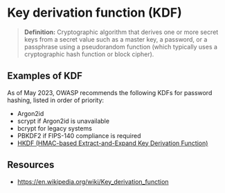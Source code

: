 # Key derivation function (KDF)

> **Definition:** Cryptographic algorithm that derives one or more secret keys from a secret value such as a master key, a password, or a passphrase using a pseudorandom function (which typically uses a cryptographic hash function or block cipher).

## Examples of KDF
As of May 2023, OWASP recommends the following KDFs for password hashing, listed in order of priority:
- Argon2id
- scrypt if Argon2id is unavailable
- bcrypt for legacy systems
- PBKDF2 if FIPS-140 compliance is required
- [HKDF (HMAC-based Extract-and-Expand Key Derivation Function)](./HKDF/README.md)


## Resources
- https://en.wikipedia.org/wiki/Key_derivation_function